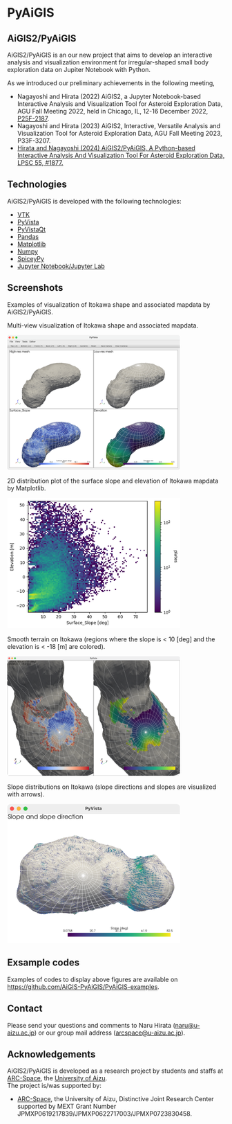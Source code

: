 # PyAiGIS

## AiGIS2/PyAiGIS

AiGIS2/PyAiGIS is an our new project that aims to develop an interactive analysis and visualization environment for irregular-shaped small body exploration data on Jupiter Notebook with Python.

As we introduced our preliminary achievements in the following meeting,

- Nagayoshi and Hirata (2022) AiGIS2, a Jupyter Notebook-based Interactive Analysis and Visualization Tool for Asteroid Exploration Data, AGU Fall Meeting 2022, held in Chicago, IL, 12-16 December 2022, [P25F-2187](https://ui.adsabs.harvard.edu/abs/2022AGUFM.P25F2187N/abstract).
- Nagayoshi and Hirata (2023) AiGIS2, Interactive, Versatile Analysis and Visualization Tool for Asteroid Exploration Data, AGU Fall Meeting 2023, P33F-3207.
- [Hirata and Nagayoshi (2024) AiGIS2/PyAiGIS, A Python-based Interactive Analysis And Visualization Tool For Asteroid Exploration Data, LPSC 55, #1877.](https://www.hou.usra.edu/meetings/lpsc2024/pdf/1877.pdf)

## Technologies

AiGIS2/PyAiGIS is developed with the following technologies:

- [VTK](https://vtk.org)
- [PyVista](https://docs.pyvista.org/version/stable/)
- [PyVistaQt](https://qtdocs.pyvista.org)
- [Pandas](https://pandas.pydata.org)
- [Matplotlib](https://matplotlib.org)
- [Numpy](https://numpy.org)
- [SpiceyPy](https://github.com/AndrewAnnex/SpiceyPy)
- [Jupyter Notebook/Jupyter Lab](https://jupyter.org)

## Screenshots

Examples of visualization of Itokawa shape and associated mapdata by
AiGIS2/PyAiGIS.

Multi-view visualization of Itokawa shape and associated mapdata.

<img src="img/Itokawa_PyVistaQt.png" data-query="?400"
width="400" />

2D distribution plot of the surface slope and elevation of Itokawa
mapdata by Matplotlib.

<img src="img/Itokawa_SlopeVSElevation.png" data-query="?400"
width="400" />

Smooth terrain on Itokawa (regions where the slope is \< 10 \[deg\] and
the elevation is \< -18 \[m\] are colored).

<img src="img/Itokawa_PyVista_Selection.png" data-query="?400"
width="400" />

Slope distributions on Itokawa (slope directions and slopes are
visualized with arrows).

<img src="img/Itokawa_SlopeVectors.png" data-query="?400"
width="400" />

## Exsample codes

Examples of codes to display above figures are available on https://github.com/AiGIS-PyAiGIS/PyAiGIS-examples.

## Contact

Please send your questions and comments to Naru Hirata
(naru@u-aizu.ac.jp) or our group mail address (arcspace@u-aizu.ac.jp).

## Acknowledgements

AiGIS2/PyAiGIS is developed as a research project by students and staffs at [ARC-Space](https://arcspace.jp), the
[University of Aizu](https://u-aizu.ac.jp/en/).  
The project is/was supported by:

- [ARC-Space](https://arcspace.jp), the University of Aizu, Distinctive Joint Research Center
  supported by MEXT Grant Number
  JPMXP0619217839/JPMXP0622717003/JPMXP0723830458.
